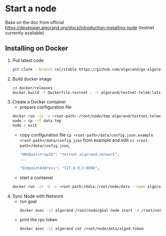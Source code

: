 # Start a node
Base on the doc from official https://developer.algorand.org/docs/introduction-installing-node 
(testnet currently available)

## Installing on Docker

1. Pull latest code 
    ```bash
    git clone --branch rel/stable https://github.com/algorand/go-algorand.git
    ```
1. Build docker image
    ```bash
    cd docker/releases
    docker build -f Dockerfile-testnet . -t algorand/testnet-telem:latest
    ```
1. Create a Docker container
    * prepare configuration file
    ```bash
    docker run -it -v <root-path>:/root/node/tmp algorand/testnet-telem:latest
    node > cp -rf data tmp
    node > exit
    ```
    * copy configuration file `cp <root-path>/data/config.json.example <root-path>/data/config.json` from example and edit `vi <root-path>/data/config.json`, 
        ```bash
        "DNSBootstrapID": "testnet.algorand.network",
        ...

        "EndpointAddress": "127.0.0.1:8080",
        ```
    * start a container
    ```bash
    docker run -it -d -v <root-path>/data:/root/node/data --name algorand algorand/testnet
    ```
1. Sync Node with Network
    * run goal
        ```bash
        docker exec -it algorand /root/node/goal node start -d /root/node/data
        ```
    * print the rpc token
        ```bash
        docker exec -it algorand cat /root/node/data/algod.token
        ```
